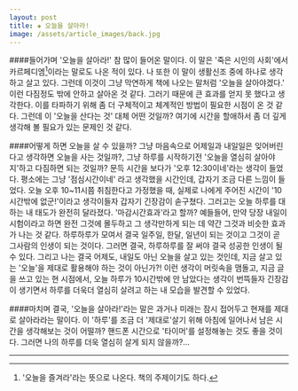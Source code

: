```yaml
---  
layout: post  
title: ✚ 오늘을 살아라!  
image: /assets/article_images/back.jpg  
---  
```


####들어가며
'오늘을 살아라!' 참 많이 들어온 말이다. 이 말은 '죽은 시인의 사회'에서 카르페디엠[^1]이라는 말로도 나온 적이 있다. 나 또한 이 말이 생활신조 중에 하나로 생각하고 살고 있다. 그런데 이것이 그냥 막연하게 책에 나오는 말처럼 '오늘을 살아야겠다.' 이런 다짐정도 밖에 안하고 살아온 것 같다. 그러기 때문에 큰 효과를 얻지 못 했다고 생각한다. 이를 타파하기 위해 좀 더 구체적이고 체계적인 방법이 필요한 시점이 온 것 같다. 그런데 이 '오늘을 산다는 것' 대체 어떤 것일까? 여기에 시간을 할애하서 좀 더 깊게 생각해 볼 필요가 있는 문제인 것 같다.

####어떻게 하면 오늘을 살 수 있을까?
그냥 마음속으로 어제일과 내일일은 잊어버린다고 생각하면 오늘을 사는 것일까?, 그냥 하루를 시작하기전 '오늘을 열심히 살아야지'하고 다짐하면 되는 것일까? 
 문득 시간을 보다가 '오후 12:30이네'라는 생각이 들었다. 평소에는 그냥 '점심시간이네' 라고 생각했을 시간인데, 갑자기 조금 다른 느낌이 들었다.  오늘 오후 10~11시쯤 취침한다고 가정했을 때, 실제로 나에게 주어진 시간이 '10시간밖에 없군!'이라고 생각이들자 갑자기 긴장감이 솓구쳤다. 그러고는 오늘 하루를 대하는 내 태도가 완전히 달라졌다. '마감시간효과'라고 할까? 예들들어, 만약 당장 내일이 시험이라고 하면 완전 그것에 몰두하고 그 생각만하게 되는 데 약간 그것과 비슷한 효과가 나는 것 같다. 
 하루하루가 모여서 결국 일주일, 한달, 일년이 되는 것이고 그것이 곧 그사람의 인생이 되는 것이다. 그러면 결국, 하루하루를 잘 써야 결국 성공한 인생이 될 수 있다. 그리고 나는 결국 어제도, 내일도 아닌 오늘을 살고 있는 것인데, 지금 살고 있는 '오늘'을 제대로 활용해야 하는 것이 아닌가?! 이런 생각이 머릿속을 맴돌고, 지금 글을 쓰고 있는 현 시점에서, 오늘 하루가 10시간밖에 안 남았다는 생각이 번뜩들자 긴장감이 생기면서 하루를 더욱더 열심히 살려고 하는 내 모습을 발견할 수 있었다.

####마치며
결국, '오늘을 살아라!'라는 말은 과거나 미래는 잠시 접어두고 현재를 제대로 살아라라는 말이다. 이 '하루'를 조금 더 '제대로'살기 위해 아침에 일어나서 남은 시간을 생각해보는 것이 어떨까? 핸드폰 시간으로 '타이머'를 설정해놓는 것도 좋을 것이다. 그러면 나의 하루를 더욱 열심히 살게 되지 않을까?...

---  
[^1]: '오늘을 즐겨라'라는 뜻으로 나온다. 책의 주제이기도 하다.